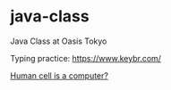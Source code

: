 # java-class

Java Class at Oasis Tokyo

Typing practice: https://www.keybr.com/

[Human cell is a computer?](https://anandcv.wordpress.com/2015/02/08/is-dna-a-turing-machine/)
